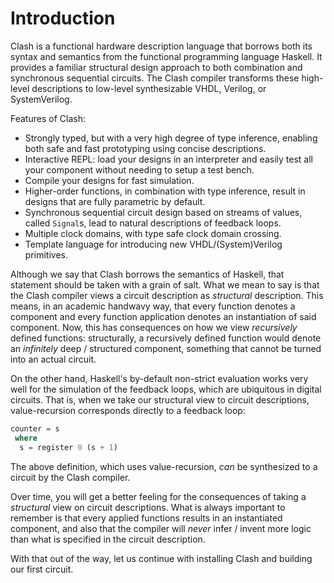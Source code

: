 # Introduction

Clash is a functional hardware description language that borrows both its syntax and semantics from the functional programming language Haskell.
It provides a familiar structural design approach to both combination and synchronous sequential circuits.
The Clash compiler transforms these high-level descriptions to low-level synthesizable VHDL, Verilog, or SystemVerilog.

Features of Clash:

  * Strongly typed, but with a very high degree of type inference, enabling both safe and fast prototyping using concise descriptions.
  * Interactive REPL: load your designs in an interpreter and easily test all your component without needing to setup a test bench.
  * Compile your designs for fast simulation.
  * Higher-order functions, in combination with type inference, result in designs that are fully parametric by default.
  * Synchronous sequential circuit design based on streams of values, called `Signal`s, lead to natural descriptions of feedback loops.
  * Multiple clock domains, with type safe clock domain crossing.
  * Template language for introducing new VHDL/(System)Verilog primitives.

Although we say that Clash borrows the semantics of Haskell, that statement should be taken with a grain of salt.
What we mean to say is that the Clash compiler views a circuit description as *structural* description.
This means, in an academic handwavy way, that every function denotes a component and every function application denotes an instantiation of said component.
Now, this has consequences on how we view *recursively* defined functions: structurally, a recursively defined function would denote an *infinitely* deep / structured component, something that cannot be turned into an actual circuit.

On the other hand, Haskell's by-default non-strict evaluation works very well for the simulation of the feedback loops, which are ubiquitous in digital circuits.
That is, when we take our structural view to circuit descriptions, value-recursion corresponds directly to a feedback loop:

``` haskell
counter = s
 where
  s = register 0 (s + 1)
```

The above definition, which uses value-recursion, *can* be synthesized to a circuit by the Clash compiler.

Over time, you will get a better feeling for the consequences of taking a *structural* view on circuit descriptions.
What is always important to remember is that every applied functions results in an instantiated component, and also that the compiler will *never* infer / invent more logic than what is specified in the circuit description.

With that out of the way, let us continue with installing Clash and building our first circuit.
